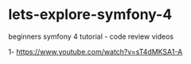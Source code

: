 # lets-explore-symfony-4
beginners symfony 4 tutorial - code review videos

1- https://www.youtube.com/watch?v=sT4dMKSA1-A

